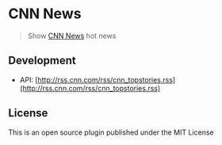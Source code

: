 # CNN News

> Show [CNN News](http://cnn.com/) hot news

## Development

* API: [http://rss.cnn.com/rss/cnn_topstories.rss](http://rss.cnn.com/rss/cnn_topstories.rss)

## License

This is an open source plugin published under the MIT License